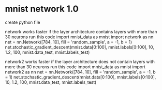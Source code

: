 # mnist network 1.0
 create python file
 
 network works faster if the layer architecture contains layers with more than 30 neurons
 run this code
 import mnist_data as mnist
 import network as nn
 net = nn.Network([784, 10], fill = 'random_sample', a = -1, b = 1)
 net.stochastic_gradient_descent(mnist.data[0:100], mnist.labels[0:100], 10, 1.2, 100, mnist.data_test, mnist.labels_test)


network2 works faster if the layer architecture does not contain layers with more than 30 neurons
run this code
import mnist_data as mnist
import network2 as nn
net = nn.Network([784, 10], fill = 'random_sample', a = -1, b = 1)
net.stochastic_gradient_descent(mnist.data[0:100], mnist.labels[0:100], 10, 1.2, 100, mnist.data_test, mnist.labels_test)
